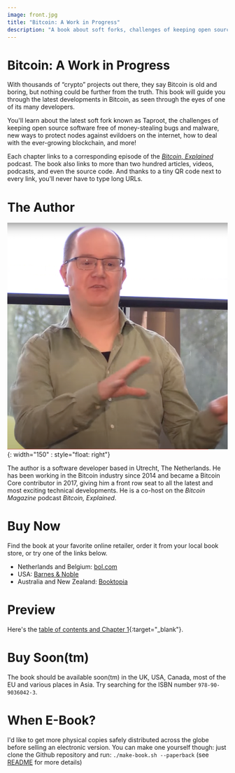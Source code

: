 ```yaml
---
image: front.jpg
title: "Bitcoin: A Work in Progress"
description: "A book about soft forks, challenges of keeping open source software free of money-stealing bugs, new ways to protect Bitcoin nodes against evildoers, and more!"
---
```


# Bitcoin: A Work in Progress

<!-- This text is also used on the back cover -->

With thousands of “crypto” projects out there, they say Bitcoin is old and boring, but nothing could be further from the truth. This book will guide you through the latest developments in Bitcoin, as seen through the eyes of one of its many developers.

You'll learn about the latest soft fork known as Taproot, the challenges of keeping open source software free of money-stealing bugs and malware, new ways to protect nodes against evildoers on the internet, how to deal with the ever-growing blockchain, and more!

Each chapter links to a corresponding episode of the [_Bitcoin, Explained_](https://podcastindex.org/podcast/3307835) podcast. The book also links to more than two hundred articles, videos, podcasts, and even the source code. And thanks to a tiny QR code next to every link, you'll never have to type long URLs.

# The Author

<!-- This text is also used on the back cover -->

![Sjors Provoost](sjors.png){: width="150" : style="float: right"}

The author is a software developer based in Utrecht, The Netherlands. He has been working in the Bitcoin industry since 2014 and became a Bitcoin Core contributor in 2017, giving him a front row seat to all the latest and most exciting technical developments. He is a co-host on the _Bitcoin Magazine_ podcast _Bitcoin, Explained_.

# Buy Now

Find the book at your favorite online retailer, order it from your local book store, or try one of the links below.

* Netherlands and Belgium: [bol.com](https://www.bol.com/nl/nl/p/bitcoin-a-work-in-progress/9300000097695614/)
* USA: [Barnes & Noble](https://www.barnesandnoble.com/w/bitcoin-sjors-provoost/1141408481)
* Australia and New Zealand: [Booktopia](https://www.booktopia.com.au/bitcoin-sjors-provoost/book/9789090360423.html)

# Preview

Here's the [table of contents and Chapter 1](preview.pdf){:target="_blank"}.

# Buy Soon(tm)

The book should be available soon(tm) in the UK, USA, Canada, most of the EU and various places in Asia. Try searching for the ISBN number `978-90-9036042-3`.

# When E-Book?

I'd like to get more physical copies safely distributed across the globe before selling an electronic version. You can make one yourself though: just clone the Github repository and run: `./make-book.sh --paperback` (see [README](https://github.com/sjors/nado-book#readme) for more details)
